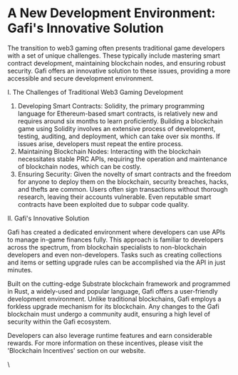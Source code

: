 # A New Development Environment: Gafi's Innovative Solution

The transition to web3 gaming often presents traditional game developers with a set of unique challenges. These typically include mastering smart contract development, maintaining blockchain nodes, and ensuring robust security. Gafi offers an innovative solution to these issues, providing a more accessible and secure development environment.

I. The Challenges of Traditional Web3 Gaming Development

1. Developing Smart Contracts: Solidity, the primary programming language for Ethereum-based smart contracts, is relatively new and requires around six months to learn proficiently. Building a blockchain game using Solidity involves an extensive process of development, testing, auditing, and deployment, which can take over six months. If issues arise, developers must repeat the entire process.
2. Maintaining Blockchain Nodes: Interacting with the blockchain necessitates stable PRC APIs, requiring the operation and maintenance of blockchain nodes, which can be costly.
3. Ensuring Security: Given the novelty of smart contracts and the freedom for anyone to deploy them on the blockchain, security breaches, hacks, and thefts are common. Users often sign transactions without thorough research, leaving their accounts vulnerable. Even reputable smart contracts have been exploited due to subpar code quality.

II. Gafi's Innovative Solution

Gafi has created a dedicated environment where developers can use APIs to manage in-game finances fully. This approach is familiar to developers across the spectrum, from blockchain specialists to non-blockchain developers and even non-developers. Tasks such as creating collections and items or setting upgrade rules can be accomplished via the API in just minutes.

Built on the cutting-edge Substrate blockchain framework and programmed in Rust, a widely-used and popular language, Gafi offers a user-friendly development environment. Unlike traditional blockchains, Gafi employs a forkless upgrade mechanism for its blockchain. Any changes to the Gafi blockchain must undergo a community audit, ensuring a high level of security within the Gafi ecosystem.

Developers can also leverage runtime features and earn considerable rewards. For more information on these incentives, please visit the 'Blockchain Incentives' section on our website.

\
